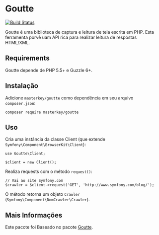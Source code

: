 Goutte
================================

[![Build Status](https://travis-ci.org/MasterkeyInformatica/goutte.svg?branch=master)](https://travis-ci.org/MasterkeyInformatica/goutte)

Goutte é uma biblioteca de captura e leitura de tela escrita em PHP. Esta ferramenta porvê uam API rica
para realizar leitura de respostas HTML/XML.

Requirements
------------

Goutte depende de PHP 5.5+ e Guzzle 6+.

Instalação
----------

Adicione ``masterkey/goutte`` como dependência em seu arquivo ``composer.json``:


    composer require masterkey/goutte

Uso
---

Cria uma instância da classe Client (que extende ``Symfony\Component\BrowserKit\Client``):


    use Goutte\Client;

    $client = new Client();

Realiza requests com o método ``request()``:

    // Vai ao site Symfony.com
    $crawler = $client->request('GET', 'http://www.symfony.com/blog/');

O método retorna um objeto ``Crawler`` (``Symfony\Component\DomCrawler\Crawler``).

Mais Informações
----------------

Este pacote foi Baseado no pacote [Goutte](https://github.com/FriendsOfPHP/Goutte).
